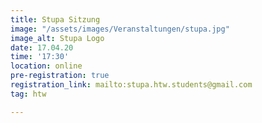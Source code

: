 ```yaml
---
title: Stupa Sitzung
image: "/assets/images/Veranstaltungen/stupa.jpg"
image_alt: Stupa Logo
date: 17.04.20
time: '17:30'
location: online
pre-registration: true
registration_link: mailto:stupa.htw.students@gmail.com
tag: htw

---
```

